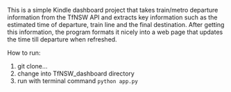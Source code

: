 This is a simple Kindle dashboard project that takes train/metro departure information from the TfNSW API and extracts key information such as the estimated time of departure, train line and the final destination. After getting this information, the program formats it nicely into a web page that updates the time till departure when refreshed.


How to run:
1. git clone...
2. change into TfNSW_dashboard directory
3. run with terminal command `python app.py`
